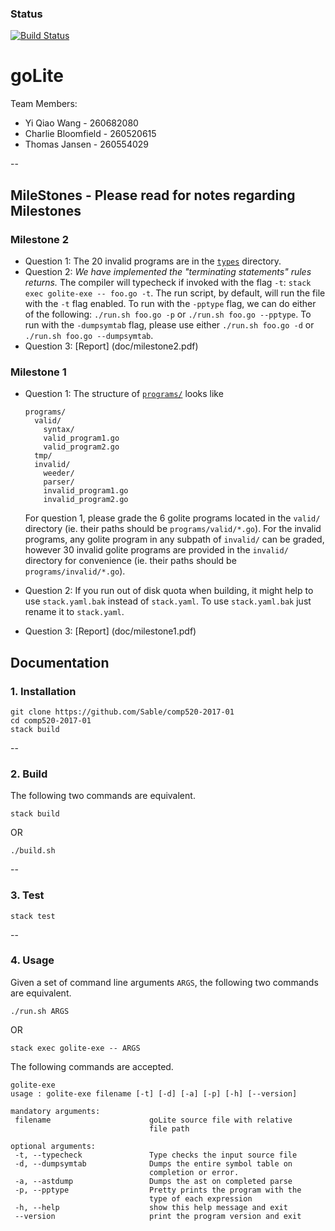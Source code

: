 ### Status
[![Build Status](https://api.travis-ci.com/yiqiaowang/comp520-2017-01.svg?token=hr7c7sHjqwUBhqrhRBYy&branch=master)](https://travis-ci.com/yiqiaowang/comp520-2017-01)

# goLite

Team Members:
* Yi Qiao Wang - 260682080
* Charlie Bloomfield - 260520615
* Thomas Jansen - 260554029


--
## MileStones - Please read for notes regarding Milestones
### Milestone 2
* Question 1: The 20 invalid programs are in the [```types```](programs/invalid/tests/) directory.
* Question 2: _We have implemented the "terminating statements" rules returns._ The compiler will typecheck if invoked with the flag ```-t```: ```stack exec golite-exe -- foo.go -t```. The run script, by default, will run the file with the ```-t``` flag enabled. To run with the ```-pptype``` flag, we can do either of the following: ```./run.sh foo.go -p``` or ```./run.sh foo.go --pptype```. To run with the ```-dumpsymtab``` flag, please use either ```./run.sh foo.go -d``` or ```./run.sh foo.go --dumpsymtab```. 
* Question 3: [Report] (doc/milestone2.pdf)


### Milestone 1
* Question 1: The structure of [```programs/```](programs/) looks like

    ```
    programs/
      valid/
        syntax/
        valid_program1.go
        valid_program2.go
      tmp/
      invalid/
        weeder/
        parser/
        invalid_program1.go
        invalid_program2.go
    ```

  For question 1, please grade the 6 golite programs located in the ```valid/``` directory (ie. their paths should be ```programs/valid/*.go```). For the invalid programs, any golite program in any subpath of ```invalid/``` can be graded, however 30 invalid golite programs are provided in the ```invalid/``` directory for convenience (ie. their paths should be ```programs/invalid/*.go```).
* Question 2: If you run out of disk quota when building, it might help to use ```stack.yaml.bak``` instead of ```stack.yaml```. To use ```stack.yaml.bak``` just rename it to ```stack.yaml```.
* Question 3: [Report] (doc/milestone1.pdf)



## Documentation
### 1. Installation
```
git clone https://github.com/Sable/comp520-2017-01
cd comp520-2017-01
stack build
```

--
### 2. Build
The following two commands are equivalent.

`stack build`

OR

`./build.sh`


--
### 3. Test
`stack test`


--
### 4. Usage
Given a set of command line arguments `ARGS`, the following two commands are equivalent.

`./run.sh ARGS`

OR

`stack exec golite-exe -- ARGS`


The following commands are accepted.

```
golite-exe
usage : golite-exe filename [-t] [-d] [-a] [-p] [-h] [--version]

mandatory arguments:
 filename                      goLite source file with relative
                               file path

optional arguments:
 -t, --typecheck               Type checks the input source file
 -d, --dumpsymtab              Dumps the entire symbol table on
                               completion or error.
 -a, --astdump                 Dumps the ast on completed parse
 -p, --pptype                  Pretty prints the program with the
                               type of each expression
 -h, --help                    show this help message and exit
 --version                     print the program version and exit
 ```
